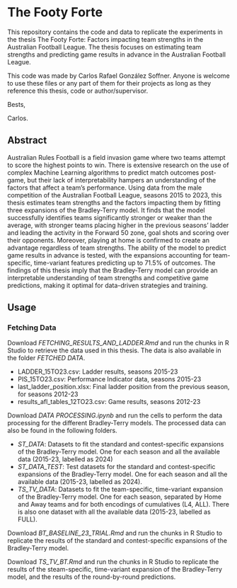 # The Footy Forte

This  repository contains the code and data to replicate the experiments in the thesis The Footy Forte: Factors impacting team strengths in the Australian Football League. The thesis focuses on estimating team strengths and predicting game results in advance in the Australian Football League.

This code was made by Carlos Rafael González Soffner. Anyone is welcome to
use these files or any part of them for their projects as long as they reference
this thesis, code or author/supervisor.

Bests,

Carlos.

## Abstract

Australian Rules Football is a field invasion game where two teams attempt to score the
highest points to win. There is extensive research on the use of complex Machine Learning
algorithms to predict match outcomes post-game, but their lack of interpretability hampers an
understanding of the factors that affect a team’s performance. Using data from the male
competition of the Australian Football League, seasons 2015 to 2023, this thesis estimates
team strengths and the factors impacting them by fitting three expansions of the
Bradley-Terry model. It finds that the model successfully identifies teams significantly
stronger or weaker than the average, with stronger teams placing higher in the previous
seasons’ ladder and leading the activity in the Forward 50 zone, goal shots and scoring over
their opponents. Moreover, playing at home is confirmed to create an advantage regardless of
team strengths. The ability of the model to predict game results in advance is tested, with the
expansions accounting for team-specific, time-variant features predicting up to 71.5% of
outcomes. The findings of this thesis imply that the Bradley-Terry model can provide an
interpretable understanding of team strengths and competitive game predictions, making it
optimal for data-driven strategies and training.

## Usage

### Fetching Data
Download *FETCHING_RESULTS_AND_LADDER.Rmd* and run the chunks in R Studio to retrieve the data used in this thesis. The data is also available in the folder *FETCHED DATA*.
  
  - LADDER_15TO23.csv: Ladder results, seasons 2015-23
  - PIS_15TO23.csv: Performance Indicator data, seasons 2015-23
  - last_ladder_position.xlsx: Final ladder position from the previous season, for seasons 2012-23
  - results_afl_tables_12TO23.csv: Game results, seasons 2012-23

Download *DATA PROCESSING.ipynb* and run the cells to perform the data processing for the different Bradley-Terry models. The processed data can also be found in the following folders.

  - *ST_DATA*: Datasets to fit the standard and contest-specific expansions of the Bradley-Terry model. One for each season and all the available data (2015-23, labelled as 2024)
  - *ST_DATA_TEST*: Test datasets for the standard and contest-specific expansions of the Bradley-Terry model. One for each season and all the available data (2015-23, labelled as 2024).
  - *TS_TV_DATA*: Datasets to fit the team-specific, time-variant expansion of the Bradley-Terry model. One for each season, separated by Home and Away teams and for both encodings of cumulatives (L4, ALL). There is also one dataset with all the available data (2015-23, labelled as FULL).

Download *BT_BASELINE_23_TRIAL.Rmd* and run the chunks in R Studio to replicate the results of the standard and contest-specific expansions of the Bradley-Terry model.

Download *TS_TV_BT.Rmd* and run the chunks in R Studio to replicate the results of the steam-specific, time-variant expansion of the Bradley-Terry model, and the results of the round-by-round predictions.

